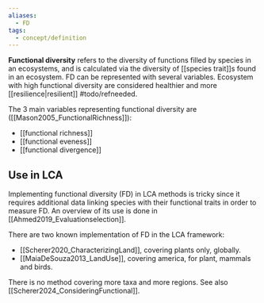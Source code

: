 ```yaml
---
aliases:
  - FD
tags:
  - concept/definition
---
```

**Functional diversity** refers to the diversity of functions filled by species in an ecosystems, and is calculated via the diversity of [[species trait]]s found in an ecosystem. FD can be represented with several variables. Ecosystem with high functional diversity are considered healthier and more [[resilience|resilient]] #todo/refneeded.

The 3 main variables representing functional diversity are ([[Mason2005_FunctionalRichness]]):
- [[functional richness]]
- [[functional eveness]]
- [[functional divergence]]
## Use in LCA
Implementing functional diversity (FD) in LCA methods is tricky since it requires additional data linking species with their functional traits in order to measure FD. An overview of its use is done in [[Ahmed2019_Evaluationselection]].

There are two known implementation of FD in the LCA framework:
- [[Scherer2020_CharacterizingLand]], covering plants only, globally.
- [[MaiaDeSouza2013_LandUse]], covering america, for plant, mammals and birds.

There is no method covering more taxa and more regions.
See also [[Scherer2024_ConsideringFunctional]].